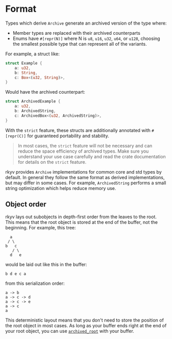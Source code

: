 # Format

Types which derive `Archive` generate an archived version of the type where:

- Member types are replaced with their archived counterparts
- Enums have `#[repr(N)]` where N is `u8`, `u16`, `u32`, `u64`, or `u128`, choosing the smallest
possible type that can represent all of the variants.

For example, a struct like:

```rust
struct Example {
    a: u32,
    b: String,
    c: Box<(u32, String)>,
}
```

Would have the archived counterpart:

```rust
struct ArchivedExample {
    a: u32,
    b: ArchivedString,
    c: ArchivedBox<(u32, ArchivedString)>,
}
```

With the `strict` feature, these structs are additionally annotated with `#[repr(C)]` for guaranteed
portability and stability.

> In most cases, the `strict` feature will not be necessary and can reduce the space efficiency of
> archived types. Make sure you understand your use case carefully and read the crate documentation
> for details on the `strict` feature.

rkyv provides `Archive` implementations for common core and std types by default. In general they
follow the same format as derived implementations, but may differ in some cases. For example,
`ArchivedString` performs a small string optimization which helps reduce memory use.

## Object order

rkyv lays out subobjects in depth-first order from the leaves to the root. This means that the root
object is stored at the end of the buffer, not the beginning. For example, this tree:

```
  a
 / \
b   c
   / \
  d   e
```

would be laid out like this in the buffer:

```
b d e c a
```

from this serialization order:

```
a -> b
a -> c -> d
a -> c -> e
a -> c
a
```

This deterministic layout means that you don't need to store the position of the root object in most
cases. As long as your buffer ends right at the end of your root object, you can use
[`archived_root`](https://docs.rs/rkyv/latest/rkyv/util/fn.archived_root.html) with your buffer.
